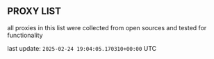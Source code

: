 ## PROXY LIST

all proxies in this list were collected from open sources and tested for functionality

last update: `2025-02-24 19:04:05.170310+00:00` UTC